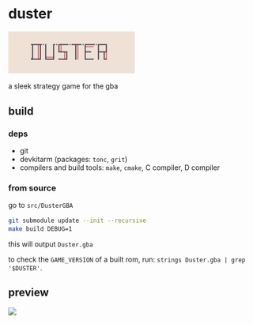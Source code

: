 
# duster

<img src="media/bannerw.png" width="256">

a sleek strategy game for the gba

## build

### deps

+ git
+ devkitarm (packages: `tonc`, `grit`)
+ compilers and build tools: `make`, `cmake`, C compiler, D compiler

### from source

go to `src/DusterGBA`
```sh
git submodule update --init --recursive
make build DEBUG=1
```

this will output `Duster.gba`

to check the `GAME_VERSION` of a built rom, run: `strings Duster.gba | grep '$DUSTER'`.

## preview

<img src="https://raw.githubusercontent.com/wiki/redthing1/duster/duster_test14.webp" width="512">
